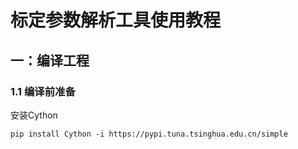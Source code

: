 # 标定参数解析工具使用教程
## 一：编译工程
### 1.1 编译前准备
安装Cython
```shell
pip install Cython -i https://pypi.tuna.tsinghua.edu.cn/simple
